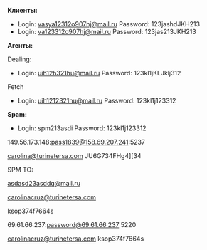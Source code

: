 **Клиенты:**
* Login: vasya12312o907hj@mail.ru
Password: 123jashdJKH213
*  Login: va123312o907hj@mail.ru
  Password: 123jas213JKH213

**Агенты:**

Dealing:
* Login: uih12h321hu@mail.ru
Password: 123kl1jKLJklj312

Fetch
* Login: uih1212321hu@mail.ru
Password: 123kl1j123312

**Spam:**
* Login: spm213asdi
Password: 123kl1j123312 



149.56.173.148:pass1839@158.69.207.241:5237

 carolina@turinetersa.com 
JU6G734FHg4][34

SPM TO:

asdasd23asddq@mail.ru


carolinacruz@turinetersa.com

ksop374f7664s

69.61.66.237:password@69.61.66.237:5220







carolinacruz@turinetersa.com
ksop374f7664s

